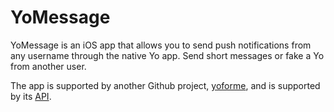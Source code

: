 YoMessage
=========

YoMessage is an iOS app that allows you to send push notifications from any username through the native Yo app. Send short messages or fake a Yo from another user.

The app is supported by another Github project, [yoforme](https://github.com/tec27/yoforme), and is supported by its [API](http://yofor.me/).




